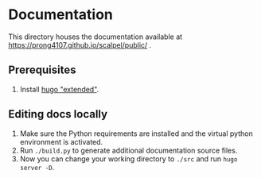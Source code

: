 #  Documentation

This directory houses the  documentation available at https://prong4107.github.io/scalpel/public/ .

## Prerequisites

 1. Install [hugo "extended"](https://gohugo.io/getting-started/installing/). 

## Editing docs locally

 1. Make sure the Python requirements are installed and the virtual python environment is activated.
 2. Run `./build.py` to generate additional documentation source files.
 3. Now you can change your working directory to `./src` and run `hugo server -D`.

